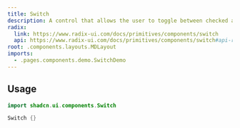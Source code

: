 ```yaml
---
title: Switch
description: A control that allows the user to toggle between checked and not checked.
radix:
  link: https://www.radix-ui.com/docs/primitives/components/switch
  api: https://www.radix-ui.com/docs/primitives/components/switch#api-reference
root: .components.layouts.MDLayout
imports:
  - .pages.components.demo.SwitchDemo
---
```


<ComponentPreview component="SwitchDemo {}" file="SwitchDemo" />

## Usage

```kotlin
import shadcn.ui.components.Switch
```

```kotlin
Switch {}
```